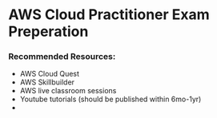 # AWS Cloud Practitioner Exam Preperation
### Recommended Resources:
- AWS Cloud Quest
- AWS Skillbuilder
- AWS live classroom sessions
- Youtube tutorials (should be published within 6mo-1yr)
-
